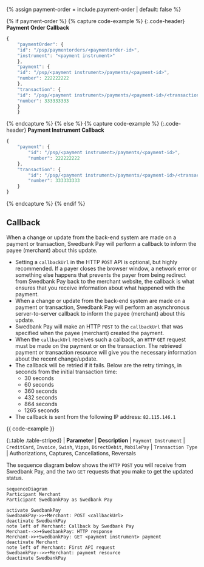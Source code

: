 {% assign payment-order = include.payment-order | default: false %}

{% if payment-order %}
    {% capture code-example %}
{:.code-header}
**Payment Order Callback**

```js
{
    "paymentOrder": {
    "id": "/psp/paymentorders/<paymentorder-id>",
    "instrument": "<payment instrument>"
    },
    "payment": {
    "id": "/psp/<payment instrument>/payments/<payment-id>",
    "number": 222222222
    },
    "transaction": {
    "id": "/psp/<payment instrument>/payments/<payment-id>/<transaction type>/<transaction-id>",
    "number": 333333333
    }
    }
```

{% endcapture %}
{% else %}
    {% capture code-example %}
{:.code-header}
**Payment Instrument Callback**

```js
{
    "payment": {
        "id": "/psp/<payment instrument>/payments/<payment-id>",
        "number": 222222222
    },
    "transaction": {
        "id": "/psp/<payment instrument>/payments/<payment-id>/<transaction type>/<transaction-id>",
        "number": 333333333
    }
}
```

{% endcapture %}
{% endif %}

## Callback

When a change or update from the back-end system are made on a payment or
transaction, Swedbank Pay will perform a callback to inform the payee (merchant)
about this update.

* Setting a `callbackUrl` in the HTTP `POST` API is optional, but highly
  recommended. If a payer closes the browser window, a network error or
  something else happens that prevents the payer from being redirect from
  Swedbank Pay back to the merchant website, the callback is what ensures that
  you receive information about what happened with the payment.
* When a change or update from the back-end system are made on a payment or
  transaction, Swedbank Pay will perform an asynchronous server-to-server
  callback to inform the payee (merchant) about this update.
* Swedbank Pay will make an HTTP `POST` to the `callbackUrl` that was specified
  when the payee (merchant) created the payment.
* When the `callbackUrl` receives such a callback, an `HTTP` `GET` request must
  be made on the payment or on the transaction. The retrieved payment or
  transaction resource will give you the necessary information about the recent
  change/update.
* The callback will be retried if it fails. Below are the retry timings, in
  seconds from the initial transaction time:
  * 30 seconds
  * 60 seconds
  * 360 seconds
  * 432 seconds
  * 864 seconds
  * 1265 seconds
* The callback is sent from the following IP address: `82.115.146.1`

{{ code-example }}

{:.table .table-striped}
| **Parameter** | **Description**
| `Payment Instrument` | `CreditCard`, `Invoice`, `Swish`, `Vipps`, `DirectDebit`, `MobilePay`
| `Transaction Type` | Authorizations, Captures, Cancellations, Reversals

The sequence diagram below shows the `HTTP` `POST` you will receive from
Swedbank Pay, and the two `GET` requests that you make to get the updated
status.

```mermaid
sequenceDiagram
Participant Merchant
Participant SwedbankPay as Swedbank Pay

activate SwedbankPay
SwedbankPay->>+Merchant: POST <callbackUrl>
deactivate SwedbankPay
note left of Merchant: Callback by Swedbank Pay
Merchant-->>+SwedbankPay: HTTP response
Merchant->>+SwedbankPay: GET <payment instrument> payment
deactivate Merchant
note left of Merchant: First API request
SwedbankPay-->>+Merchant: payment resource
deactivate SwedbankPay
```
